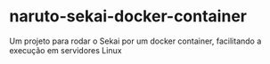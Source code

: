 # naruto-sekai-docker-container
Um projeto para rodar o Sekai por um docker container, facilitando a execução em servidores Linux
